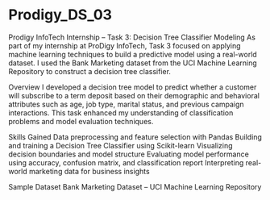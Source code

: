 # Prodigy_DS_03
Prodigy InfoTech Internship – Task 3: Decision Tree Classifier Modeling
As part of my internship at ProDigy InfoTech, Task 3 focused on applying machine learning techniques to build a predictive model using a real-world dataset. I used the Bank Marketing dataset from the UCI Machine Learning Repository to construct a decision tree classifier.

Overview
I developed a decision tree model to predict whether a customer will subscribe to a term deposit based on their demographic and behavioral attributes such as age, job type, marital status, and previous campaign interactions. This task enhanced my understanding of classification problems and model evaluation techniques.

Skills Gained
Data preprocessing and feature selection with Pandas
Building and training a Decision Tree Classifier using Scikit-learn
Visualizing decision boundaries and model structure
Evaluating model performance using accuracy, confusion matrix, and classification report
Interpreting real-world marketing data for business insights

Sample Dataset
Bank Marketing Dataset – UCI Machine Learning Repository
